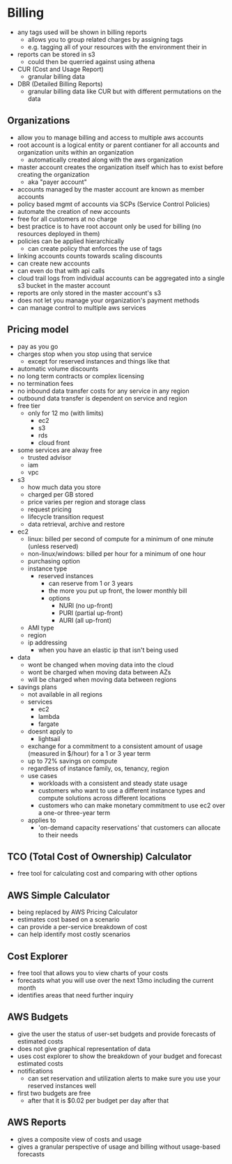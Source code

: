 # Billing

- any tags used will be shown in billing reports
  - allows you to group related charges by assigning tags
  - e.g. tagging all of your resources with the environment their in
- reports can be stored in s3
  - could then be querried against using athena
- CUR (Cost and Usage Report)
  - granular billing data
- DBR (Detailed Billing Reports)
  - granular billing data like CUR but with different permutations on the data

## Organizations

- allow you to manage billing and access to multiple aws accounts
- root account is a logical entity or parent contianer for all accounts and organization units within an organization
  - automatically created along with the aws organization
- master account creates the organization itself which has to exist before creating the organization
  - aka "payer account"
- accounts managed by the master account are known as member accounts
- policy based mgmt of accounts via SCPs (Service Control Policies)
- automate the creation of new accounts
- free for all customers at no charge
- best practice is to have root account only be used for billing (no resources deployed in them)
- policies can be applied hierarchically
  - can create policy that enforces the use of tags
- linking accounts counts towards scaling discounts
- can create new accounts
- can even do that with api calls
- cloud trail logs from individual accounts can be aggregated into a single s3 bucket in the master account
- reports are only stored in the master account's s3
- does not let you manage your organization's payment methods
- can manage control to multiple aws services

## Pricing model

- pay as you go
- charges stop when you stop using that service
  - except for reserved instances and things like that
- automatic volume discounts
- no long term contracts or complex licensing
- no termination fees
- no inbound data transfer costs for any service in any region
- outbound data transfer is dependent on service and region
- free tier
  - only for 12 mo (with limits)
    - ec2
    - s3
    - rds
    - cloud front
- some services are alway free
  - trusted advisor
  - iam
  - vpc
- s3
  - how much data you store
  - charged per GB stored
  - price varies per region and storage class
  - request pricing
  - lifecycle transition request
  - data retrieval, archive and restore
- ec2
  - linux: billed per second of compute for a minimum of one minute (unless reserved)
  - non-linux/windows: billed per hour for a minimum of one hour
  - purchasing option
  - instance type
    - reserved instances
      - can reserve from 1 or 3 years
      - the more you put up front, the lower monthly bill
      - options
        - NURI (no up-front)
        - PURI (partial up-front)
        - AURI (all up-front)
  - AMI type
  - region
  - ip addressing
    - when you have an elastic ip that isn't being used
- data
  - wont be changed when moving data into the cloud
  - wont be charged when moving data between AZs
  - will be charged when moving data between regions
- savings plans
  - not available in all regions
  - services
    - ec2
    - lambda
    - fargate
  - doesnt apply to
    - lightsail
  - exchange for a commitment to a consistent amount of usage (measured in $/hour) for a 1 or 3 year term
  - up to 72% savings on compute
  - regardless of instance family, os, tenancy, region
  - use cases
    - workloads with a consistent and steady state usage
    - customers who want to use a different instance types and compute solutions across different locations
    - customers who can make monetary commitment to use ec2 over a one-or three-year term
  - applies to
    - 'on-demand capacity reservations' that customers can allocate to their needs

## TCO (Total Cost of Ownership) Calculator

- free tool for calculating cost and comparing with other options

## AWS Simple Calculator

- being replaced by AWS Pricing Calculator
- estimates cost based on a scenario
- can provide a per-service breakdown of cost
- can help identify most costly scenarios

## Cost Explorer

- free tool that allows you to view charts of your costs
- forecasts what you will use over the next 13mo including the current month
- identifies areas that need further inquiry

## AWS Budgets

- give the user the status of user-set budgets and provide forecasts of estimated costs
- does not give graphical representation of data
- uses cost explorer to show the breakdown of your budget and forecast estimated costs
- notifications
  - can set reservation and utilization alerts to make sure you use your reserved instances well
- first two budgets are free
  - after that it is $0.02 per budget per day after that

## AWS Reports

- gives a composite view of costs and usage
- gives a granular perspective of usage and billing without usage-based forecasts
